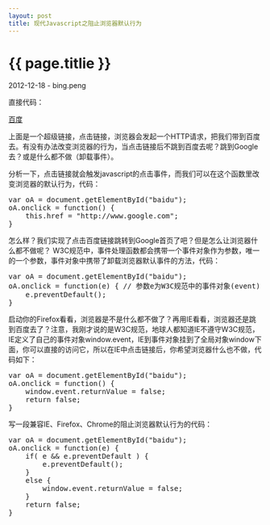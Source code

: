```yaml
---
layout: post
title: 现代Javascript之阻止浏览器默认行为
---
```


{{ page.titlie }}
=================

<p class="meta">2012-12-18 - bing.peng</p>

直接代码：

<pre class="brush:html">
<a id="baidu" href="http://www.baidu.com">百度</a>
</pre>

上面是一个超级链接，点击链接，浏览器会发起一个HTTP请求，把我们带到百度去。有没有办法改变浏览器的行为，当点击链接后不跳到百度去呢？跳到Google去？或是什么都不做（卸载事件）。

分析一下，点击链接就会触发javascript的点击事件，而我们可以在这个函数里改变浏览器的默认行为，代码：

<pre class="brush:js">
var oA = document.getElementById("baidu");
oA.onclick = function() {
    this.href = "http://www.google.com";
}
</pre>

怎么样？我们实现了点击百度链接跳转到Google首页了吧？但是怎么让浏览器什么都不做呢？
W3C规范中，事件处理函数都会携带一个事件对象作为参数，唯一的一个参数，事件对象中携带了卸载浏览器默认事件的方法，代码：

<pre class="brush:js">
var oA = document.getElementById("baidu");
oA.onclick = function(e) { // 参数e为W3C规范中的事件对象(event)
    e.preventDefault(); 
}
</pre>

启动你的Firefox看看，浏览器是不是什么都不做了？再用IE看看，浏览器还是跳到百度去了？注意，我刚才说的是W3C规范，地球人都知道IE不遵守W3C规范，IE定义了自己的事件对象window.event，IE到事件对象挂到了全局对象window下面，你可以直接的访问它，所以在IE中点击链接后，你希望浏览器什么也不做，代码如下：

<pre class="brush:js">
var oA = document.getElementById("baidu");
oA.onclick = function() { 
    window.event.returnValue = false;
    return false;
}
</pre>

写一段兼容IE、Firefox、Chrome的阻止浏览器默认行为的代码：

<pre class="brush:js">
var oA = document.getElementById("baidu");
oA.onclick = function(e) { 
    if( e && e.preventDefault ) {
        e.preventDefault();
    }
    else {
        window.event.returnValue = false;
    }
    return false;
}
</pre>


